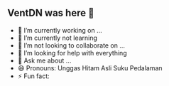 ## VentDN was here 👋

- 🔭 I’m currently working on ...
- 🌱 I’m currently not learning 
- 👯 I’m not looking to collaborate on ...
- 🤔 I’m looking for help with everything
- 💬 Ask me about ...
- 😄 Pronouns: Unggas Hitam Asli Suku Pedalaman
- ⚡ Fun fact: 

